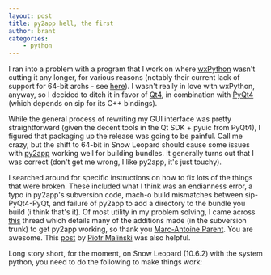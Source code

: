 ```yaml
---
layout: post
title: py2app hell, the first
author: brant
categories:
    - python
---
```


I ran into a problem with a program that I work on where [wxPython][1] wasn't cutting it any longer, for various reasons (notably their current lack of support for 64-bit archs - see [here][2]).  I wasn't really in love with wxPython, anyway, so I decided to ditch it in favor of [Qt4][3], in combination with [PyQt4][4] (which depends on sip for its C++ bindings).

While the general process of rewriting my GUI interface was pretty straightforward (given the decent tools in the Qt SDK + pyuic from PyQt4), I figured that packaging up the release was going to be painful.  Call me crazy, but the shift to 64-bit in Snow Leopard should cause some issues with [py2app][5] working well for building bundles.  It generally turns out that I was correct (don't get me wrong, I like py2app, it's just touchy).
 
I searched around for specific instructions on how to fix lots of the things that were broken.  These included what I think was an endianness error, a typo in py2app's subversion code, mach-o build mismatches between sip-PyQt4-PyQt, and failure of py2app to add a directory to the bundle you build (i think that's it).  Of most utility in my problem solving, I came across [this][6] thread which details many of the additions made (in the subversion trunk) to get py2app working, so thank you [Marc-Antoine Parent][7].  You are awesome.  This [post][8] by [Piotr Maliński][9] was also helpful.
 
Long story short, for the moment, on Snow Leopard (10.6.2) with the system python, you need to do the following to make things work:

<script src="http://gist.github.com/607966.js"> </script>

[1]: http://www.wxpython.org/
[2]: http://trac.wxwidgets.org/ticket/11160
[3]: http://qt.nokia.com/downloads
[4]: http://www.riverbankcomputing.co.uk/software/pyqt/intro
[5]: http://svn.pythonmac.org/py2app/py2app/trunk/doc/index.html
[6]: http://www.mail-archive.com/pythonmac-sig@python.org/msg09615.html
[7]: http://maparent.ca/
[8]: http://www.rkblog.rk.edu.pl/w/p/building-mac-os-x-applications-py2app/
[9]: http://twitter.com/riklaunim